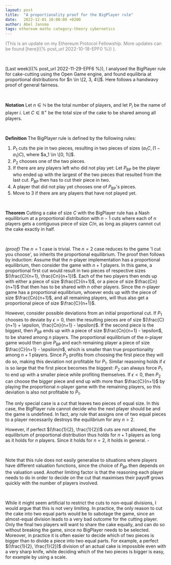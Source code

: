 ```yaml
---
layout: post
title:  "A proportionality proof for the BigPlayer rule"
date:   2022-12-01 10:00:00 +0200
author: Abel Jansma
tags: ethereum maths category-theory cybernetics
---
```

<span style="color:grey">(This is an update on my Ethereum Protocol Fellowship. More updates can be found [here]({% post_url 2022-10-18-EPF0 %}) ).</span>

<br>

[Last week]({% post_url 2022-11-29-EPF6 %}), I analysed the BigPlayer rule for cake-cutting using the Open Game engine, and found equilibria at proportional distributions for $n \in \[2, 3, 4\]$. Here follows a handwavy proof of general fairness.

<br>

**Notation** Let $n\in \mathbb{N}$ be the total number of players, and let $P_i$ be the name of player $i$. Let $C\in \mathbb{R}^+$ be the total size of the cake to be shared among all players. 

<br>


**Definition** The BigPlayer rule is defined by the following rules:
1. $P_1$ cuts the pie in two pieces, resulting in two pieces of sizes $(a_1 C, (1-a_1 )C)$, where $a_1 \in \[0, 1\]$. 
2. $P_2$ chooses one of the two pieces.
3. If there are any players left who did not play yet: Let $P_\text{BP}$ be the player who ended up with the largest of the two pieces that resulted from the last cut. $P_\text{BP}$ then has to cut their piece in two.
4. A player that did not play yet chooses one of $P_\text{BP}$'s pieces. 
5. Move to 3 if there are any players that have not played yet. 

<br>

**Theorem** Cutting a cake of size $C$ with the BigPlayer rule has a Nash equilibrium at a proportional distribution with $n-1$ cuts where each of $n$ players gets a contiguous piece of size $C/n$, as long as players cannot cut the cake exactly in half. 

<br>

*(proof)* The $n=1$ case is trivial. The $n=2$ case reduces to the game 'I cut you choose', so inherits the proportional equilibrium. The proof then follows by induction: Assume that the $n$-player implementation has a proportional equilibrium, then consider the game with $n+1$ players. In this game, a proportional first cut would result in two pieces of respective sizes $(\frac{C}{n+1}, \frac{Cn}{n+1})$. Each of the two players then ends up with either a piece of size $\frac{C}{n+1}$, or a piece of size $\frac{Cn}{n+1}$ that then has to be shared with $n$ other players. Since the $n$-player game has a proportional equilibrium, whoever ends up with the piece of size $\frac{Cn}{n+1}$, and all remaining players, will thus also get a proportional piece of size $\frac{C}{n+1}$. 

However, consider possible deviations from an initial proportional cut. If $P_1$ chooses to deviate by $\epsilon>0$, then the resulting pieces are of size $(\frac{C}{n+1} + \epsilon, \frac{Cn}{n+1} - \epsilon)$. If the second piece is the biggest, then $P_\text{BP}$ ends up with a piece of size $\frac{Cn}{n+1} - \epsilon$, to be shared among $n$ players. The proportional equilibrium of the $n$-player game would then give $P_\text{BP}$ and each remaining player a piece of size $\frac{C}{n+1} - \epsilon/n$, which is smaller than true proportionality among $n+1$ players. Since $P_2$ profits from choosing the first piece they will do so, making this deviation not profitable for $P_1$. Similar reasoning holds if $\epsilon$ is so large that the first piece becomes the biggest: $P_2$ can always force $P_1$ to end up with a smaller piece while profiting themselves. If $\epsilon<0$, then $P_2$ can choose the bigger piece and end up with more than $\frac{C}{n+1}$ by playing the proportional $n$-player game with the remaining players, so this deviation is also not profitable to $P_1$.

The only special case is a cut that leaves two pieces of equal size. In this case, the BigPlayer rule cannot decide who the next player should be and the game is undefined. In fact, any rule that assigns one of two equal pieces to a player necessarily destroys the equilibrium for any $n>2$. 

However, if perfect $(\frac{1}{2}, \frac{1}{2})$ cuts are not allowed, the equilibrium of proportional distribution thus holds for $n+1$ players as long as it holds for $n$ players. Since it holds for $n=2$, it holds in general. $\square$

<br>

Note that this rule does not easily generalise to situations where players have different valuation functions, since the choice of $P_\text{BP}$ then depends on the valuation used. Another limiting factor is that the reasoning each player needs to do in order to decide on the cut that maximises their payoff grows quickly with the number of players involved. 

<br>

While it might seem artificial to restrict the cuts to non-equal divisions, I would argue that this is not very limiting. In practice, the only reason to cut the cake into two equal parts would be to sabotage the game, since an almost-equal division leads to a very bad outcome for the cutting player. Only the final two players will want to share the cake equally, and can do so without breaking the game, since no BigPlayer needs to be selected. Moreover, in practice it is often easier to decide which of two pieces is bigger than to divide a piece into two equal parts. For example, a perfect $(\frac{1}{2}, \frac{1}{2})$ division of an actual cake is impossible even with a very sharp knife, while deciding which of the two pieces is bigger is easy, for example by using a scale. 
